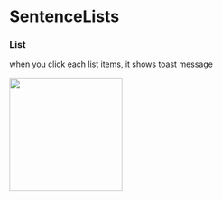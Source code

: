 # SentenceLists

### List
when you click each list items, it shows toast message<br><br>
<img src="https://user-images.githubusercontent.com/77595685/169372912-8ec9ce5c-c790-4fd3-a25b-e1ef9966e9d6.png" width="200"/>
